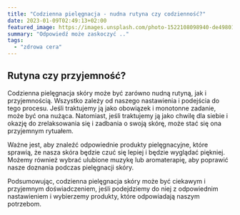 ```yaml
---
title: "Codzienna pielęgnacja - nudna rutyna czy codzienność?"
date: 2023-01-09T02:49:13+02:00
featured_image: https://images.unsplash.com/photo-1522108098940-de49801b5b40?ixlib=rb-4.0.3&ixid=MnwxMjA3fDB8MHxzZWFyY2h8MTJ8fHNraW4lMjBjYXJlfGVufDB8fDB8fA%3D%3D&auto=format&fit=crop&w=600&q=60
summary: "Odpowiedź może zaskoczyć .."
tags:
  - "zdrowa cera"
---
```


## Rutyna czy przyjemność?

Codzienna pielęgnacja skóry może być zarówno nudną rutyną, jak i przyjemnością. Wszystko zależy od naszego nastawienia i podejścia do tego procesu. Jeśli traktujemy ją jako obowiązek i monotonne zadanie, może być ona nużąca. Natomiast, jeśli traktujemy ją jako chwilę dla siebie i okazję do zrelaksowania się i zadbania o swoją skórę, może stać się ona przyjemnym rytuałem.

Ważne jest, aby znaleźć odpowiednie produkty pielęgnacyjne, które sprawią, że nasza skóra będzie czuć się lepiej i będzie wyglądać piękniej. Możemy również wybrać ulubione muzykę lub aromaterapię, aby poprawić nasze doznania podczas pielęgnacji skóry.

Podsumowując, codzienna pielęgnacja skóry może być ciekawym i przyjemnym doświadczeniem, jeśli podejdziemy do niej z odpowiednim nastawieniem i wybierzemy produkty, które odpowiadają naszym potrzebom.